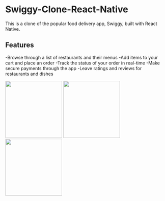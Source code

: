 # Swiggy-Clone-React-Native

This is a clone of the popular food delivery app, Swiggy, built with React Native.

## Features
-Browse through a list of restaurants and their menus
-Add items to your cart and place an order
-Track the status of your order in real-time
-Make secure payments through the app
-Leave ratings and reviews for restaurants and dishes



<img src="https://user-images.githubusercontent.com/88485343/210973289-3f534546-61d5-4411-8e3a-0eea5a17b4f0.jpg" width="178"> <img src="https://user-images.githubusercontent.com/88485343/210973352-b8a65762-53cd-4b28-a6ba-e5390a96e937.jpg" width="178"> <img src="https://user-images.githubusercontent.com/88485343/210973366-32f220e7-e599-4cb2-bbe3-019b1b53ac5c.jpg" width="178">





